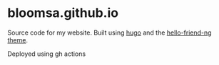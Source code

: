 # bloomsa.github.io

Source code for my website. Built using [hugo](https://gohugo.io) and the [hello-friend-ng theme](https://github.com/rhazdon/hugo-theme-hello-friend-ng).

Deployed using gh actions